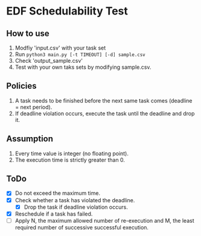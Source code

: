 # EDF Schedulability Test
## How to use
1. Modfiy 'input.csv' with your task set
2. Run `python3 main.py [-t TIMEOUT] [-d] sample.csv`
3. Check 'output_sample.csv'
4. Test with your own taks sets by modifying sample.csv.

## Policies
1. A task needs to be finished before the next same task comes (deadline = next period). 
2. If deadline violation occurs, execute the task until the deadline and drop it.

## Assumption
1. Every time value is integer (no floating point).
2. The execution time is strictly greater than 0.

## ToDo
- [x] Do not exceed the maximum time.
- [x] Check whether a task has violated the deadline.
    - [x] Drop the task if deadline violation occurs.
- [x] Reschedule if a task has failed.
- [ ] Apply N, the maximum allowed number of re-execution and M, the least required number of successive successful execution.